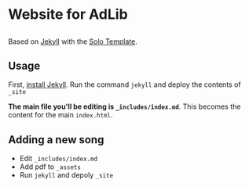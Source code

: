 # Website for AdLib
##
Based on [Jekyll](www.jekyllrb.com) with the [Solo Template](http://solo.chibi.io/).
## Usage

First, [install Jekyll](http://jekyllrb.com/docs/installation/). Run the command `jekyll` and deploy the contents of `_site`

**The main file you'll be editing is `_includes/index.md`**. This becomes the content for the main `index.html`.

## Adding a new song
* Edit `_includes/index.md`
* Add pdf to `_assets`
* Run `jekyll` and depoly `_site`
